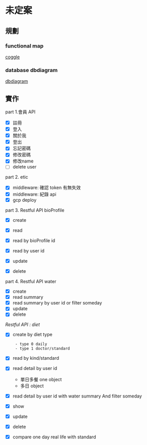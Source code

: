 # 未定案

## 規劃

### functional map

[coggle](https://coggle.it/diagram/X0YynsZTxpdAui_r/t/%E5%9D%87%E8%A1%A1%E9%A3%B2%E9%A3%9Fbalanced-diet)

### database dbdiagram 

[dbdiagram](https://dbdiagram.io/d/5f4723bf7b2e2f40e9dee824)


## 實作



part 1.會員 API
- [x]  註冊
- [x]  登入
- [x]  關於我
- [x]  登出
- [x]  忘記密碼
- [x]  修改密碼
- [x]  修改name
- [ ]  delete user

part 2. etic
- [x]  middleware: 確認 token 有無失效
- [x]  middleware: 紀錄 api
- [x]  gcp deploy

part 3. Restful API bioProfile
- [x] create
- [x] read 
- [X] read by bioProfile id 
- [X] read by user id  
- [X] update
- [x] delete


part 4. Restful API water  
- [x] create
- [x] read summary
- [x] read summary by user id  or filter someday
- [x] update
- [x] delete

*Restful API : diet*
- [x] create by diet type 
       
       - type 0 daily
       - type 1 doctor/standard
- [x] read by kind/standard
- [x] read detail by user id 
    - 單日多餐 one object
    - 多日 object 
- [x] read detail by user id  with water summary And  filter someday
- [x] show
- [x] update
- [x] delete
- [x] compare one day real life with standard



